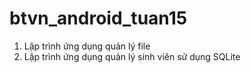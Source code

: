 # btvn_android_tuan15
1. Lập trình ứng dụng quản lý file
2. Lập trình ứng dụng quản lý sinh viên sử dụng SQLite
